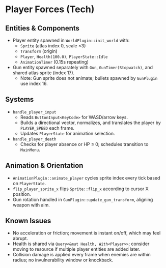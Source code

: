 # Player Forces (Tech)

## Entities & Components
- Player entity spawned in `WorldPlugin::init_world` with:
  - `Sprite` (atlas index 0, scale ×3)
  - `Transform` (origin)
  - `Player`, `Health(100.0)`, `PlayerState::Idle`
  - `AnimationTimer` (0.15s repeating)
- Gun entity spawned separately with `Gun`, `GunTimer(Stopwatch)`, and shared atlas sprite (index 17).
  - Note: Gun sprite does not animate; bullets spawned by `GunPlugin` use index 16.

## Systems
- `handle_player_input`
  - Reads `ButtonInput<KeyCode>` for WASD/arrow keys.
  - Builds a directional vector, normalizes, and translates the player by `PLAYER_SPEED` each frame.
  - Updates `PlayerState` for animation selection.
- `handle_player_death`
  - Checks for player absence or HP ≤ 0; schedules transition to `MainMenu`.

## Animation & Orientation
- `AnimationPlugin::animate_player` cycles sprite index every tick based on `PlayerState`.
- `flip_player_sprite_x` flips `Sprite::flip_x` according to cursor X position.
- Gun rotation handled in `GunPlugin::update_gun_transform`, aligning weapon with aim.

## Known Issues
- No acceleration or friction; movement is instant on/off, which may feel abrupt.
- Health is shared via `Query<&mut Health, With<Player>>`; consider moving to resource if multiple player entities are added later.
- Collision damage is applied every frame when enemies are within radius; no invulnerability window or knockback.
